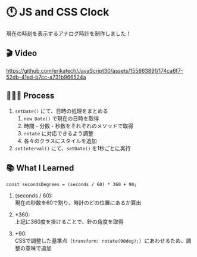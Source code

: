 # 🕚 JS and CSS Clock
現在の時刻を表示するアナログ時計を制作しました！

## 🎬 Video
https://github.com/erikatech/JavaScript30/assets/155863891/174ca6f7-52db-41ed-b7cc-a731b966524a

## 👩🏽‍🍳 Process
1. `setDate()` にて、日時の処理をまとめる
	1. `new Date()` で現在の日時を取得
	2. 時間・分数・秒数をそれぞれのメソッドで取得
	3. `rotate` に対応できるよう調整
	4. 各々のクラスにスタイルを追加
2. `setInterval()` にて、`setDate()` を1秒ごとに実行

## 📚 What I Learned

```
const secondsDegrees = (seconds / 60) * 360 + 90;
```
1. (seconds / 60): <br>現在の秒数を60で割り、時計のどの位置にあるか算出

2. *360: <br>上記に360度を掛けることで、針の角度を取得

3. +90: <br>CSSで調整した基準点（`transform: rotate(90deg);`）にあわせるため、調整の意味で追加
